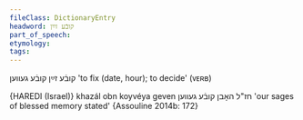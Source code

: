 ```yaml
---
fileClass: DictionaryEntry
headword: קובֿע זײַן
part_of_speech: 
etymology: 
tags: 
---
```

קובֿע זײַן
קובֿע געווען
'to fix (date, hour); to decide' (ᴠᴇʀʙ)

{HAREDI (Israel)}
khazál obn koyvéya geven חז"ל האָבן קובֿע געווען 'our sages of blessed memory stated' {Assouline 2014b: 172}